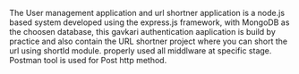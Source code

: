 The User management application and url shortner application is a node.js based system developed using the express.js framework, with MongoDB as the choosen database, this gavkari authentication aaplication is build by practice and also contain the URL shortner project where you can short the url using shortId module. properly used all middlware at specific stage.
Postman tool is used for Post http method.

